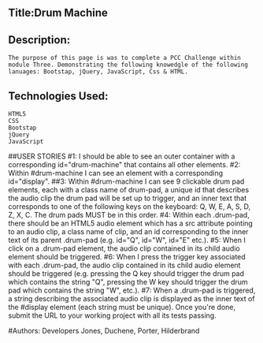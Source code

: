 ## Title:Drum Machine

## Description:
    The purpose of this page is was to complete a PCC Challenge within module Three. Demonstrating the following knowedgle of the following lanuages: Bootstap, jQuery, JavaScript, Css & HTML. 

## Technologies Used:
    HTML5
    CSS
    Bootstap
    jQuery
    JavaScript




##USER STORIES
#1: I should be able to see an outer container with a corresponding id="drum-machine" that contains all other elements. 
#2: Within #drum-machine I can see an element with a corresponding id="display". 
##3: Within #drum-machine I can see 9 clickable drum pad elements, each with a class name of drum-pad, a unique id that describes the audio clip the drum pad will be set up to trigger, and an inner text that corresponds to one of the following keys on the keyboard: Q, W, E, A, S, D, Z, X, C. The drum pads MUST be in this order. 
#4: Within each .drum-pad, there should be an HTML5 audio element which has a src attribute pointing to an audio clip, a class name of clip, and an id corresponding to the inner text of its parent .drum-pad (e.g. id="Q", id="W", id="E" etc.).
#5: When I click on a .drum-pad element, the audio clip contained in its child audio element should be triggered. 
#6: When I press the trigger key associated with each .drum-pad, the audio clip contained in its child audio element should be triggered (e.g. pressing the Q key should trigger the drum pad which contains the string "Q", pressing the W key should trigger the drum pad which contains the string "W", etc.). 
#7: When a .drum-pad is triggered, a string describing the associated audio clip is displayed as the inner text of the #display element (each string must be unique). Once you're done, submit the URL to your working project with all its tests passing.




#Authors: Developers Jones, Duchene, Porter, Hilderbrand
